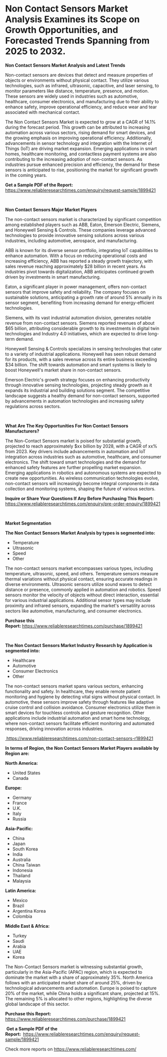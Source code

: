 <p><h1>Non Contact Sensors Market Analysis Examines its Scope on Growth Opportunities, and Forecasted Trends Spanning from 2025 to 2032.</h1></p><p><strong>Non Contact Sensors Market Analysis and Latest Trends</strong></p>
<p><p>Non-contact sensors are devices that detect and measure properties of objects or environments without physical contact. They utilize various technologies, such as infrared, ultrasonic, capacitive, and laser sensing, to monitor parameters like distance, temperature, presence, and motion. These sensors are widely used in industries such as automotive, healthcare, consumer electronics, and manufacturing due to their ability to enhance safety, improve operational efficiency, and reduce wear and tear associated with mechanical contact.</p><p>The Non Contact Sensors Market is expected to grow at a CAGR of 14.1% during the forecast period. This growth can be attributed to increasing automation across various sectors, rising demand for smart devices, and the growing emphasis on improving operational efficiency. Additionally, advancements in sensor technology and integration with the Internet of Things (IoT) are driving market expansion. Emerging applications in smart homes, healthcare monitoring, and contactless payment systems are also contributing to the increasing adoption of non-contact sensors. As industries pursue enhanced precision and efficiency, the demand for these sensors is anticipated to rise, positioning the market for significant growth in the coming years.</p></p>
<p><strong>Get a Sample PDF of the Report:&nbsp;</strong> <a href="https://www.reliableresearchtimes.com/enquiry/request-sample/1899421?utm_campaign=2793&utm_medium=2&utm_source=Github&utm_content=ia&utm_term=02032025&utm_id=non-contact-sensors">https://www.reliableresearchtimes.com/enquiry/request-sample/1899421</a></p>
<p>&nbsp;</p>
<p><strong>Non Contact Sensors Major Market Players</strong></p>
<p><p>The non-contact sensors market is characterized by significant competition among established players such as ABB, Eaton, Emerson Electric, Siemens, and Honeywell Sensing & Controls. These companies leverage advanced technologies to provide innovative sensing solutions across various industries, including automotive, aerospace, and manufacturing.</p><p>ABB is known for its diverse sensor portfolio, integrating IoT capabilities to enhance automation. With a focus on reducing operational costs and increasing efficiency, ABB has reported a steady growth trajectory, with sales revenue reaching approximately $28 billion in recent years. As industries pivot towards digitalization, ABB anticipates continued growth driven by investments in smart manufacturing.</p><p>Eaton, a significant player in power management, offers non-contact sensors that improve safety and reliability. The company focuses on sustainable solutions, anticipating a growth rate of around 5% annually in its sensor segment, benefiting from increasing demand for energy-efficient technologies.</p><p>Siemens, with its vast industrial automation division, generates notable revenue from non-contact sensors. Siemens reported revenues of about $65 billion, attributing considerable growth to its investments in digital twin technologies and Industry 4.0 initiatives, which are expected to drive long-term demand.</p><p>Honeywell Sensing & Controls specializes in sensing technologies that cater to a variety of industrial applications. Honeywell has seen robust demand for its products, with a sales revenue across its entire business exceeding $34 billion. The shift towards automation and smart systems is likely to boost Honeywell's market share in non-contact sensors.</p><p>Emerson Electric's growth strategy focuses on enhancing productivity through innovative sensing technologies, projecting steady growth as it expands its industrial and building solutions segment. The competitive landscape suggests a healthy demand for non-contact sensors, supported by advancements in automation technologies and increasing safety regulations across sectors.</p></p>
<p>&nbsp;</p>
<p><strong>What Are The Key Opportunities For Non Contact Sensors Manufacturers?</strong></p>
<p><p>The Non-Contact Sensors market is poised for substantial growth, projected to reach approximately $xx billion by 2028, with a CAGR of xx% from 2023. Key drivers include advancements in automation and IoT integration across industries such as automotive, healthcare, and consumer electronics. The shift toward smart technologies and the demand for enhanced safety features are further propelling market expansion. Emerging applications in robotics and autonomous systems are expected to create new opportunities. As wireless communication technologies evolve, non-contact sensors will increasingly become integral components in data collection and monitoring systems, shaping the future of various sectors.</p></p>
<p><strong>Inquire or Share Your Questions If Any Before Purchasing This Report:</strong> <a href="https://www.reliableresearchtimes.com/enquiry/pre-order-enquiry/1899421?utm_campaign=2793&utm_medium=2&utm_source=Github&utm_content=ia&utm_term=02032025&utm_id=non-contact-sensors">https://www.reliableresearchtimes.com/enquiry/pre-order-enquiry/1899421</a></p>
<p>&nbsp;</p>
<p><strong>Market Segmentation</strong></p>
<p><strong>The Non Contact Sensors Market Analysis by types is segmented into:</strong></p>
<p><ul><li>Temperature</li><li>Ultrasonic</li><li>Speed</li><li>Other</li></ul></p>
<p><p>The non-contact sensors market encompasses various types, including temperature, ultrasonic, speed, and others. Temperature sensors measure thermal variations without physical contact, ensuring accurate readings in diverse environments. Ultrasonic sensors utilize sound waves to detect distance or presence, commonly applied in automation and robotics. Speed sensors monitor the velocity of objects without direct interaction, essential for various industrial applications. Additional sensor types may include proximity and infrared sensors, expanding the market's versatility across sectors like automotive, manufacturing, and consumer electronics.</p></p>
<p><strong>Purchase this Report:&nbsp;</strong><a href="https://www.reliableresearchtimes.com/purchase/1899421?utm_campaign=2793&utm_medium=2&utm_source=Github&utm_content=ia&utm_term=02032025&utm_id=non-contact-sensors">https://www.reliableresearchtimes.com/purchase/1899421</a></p>
<p>&nbsp;</p>
<p><strong>The Non Contact Sensors Market Industry Research by Application is segmented into:</strong></p>
<p><ul><li>Healthcare</li><li>Automotive</li><li>Consumer Electronics</li><li>Other</li></ul></p>
<p><p>The non-contact sensors market spans various sectors, enhancing functionality and safety. In healthcare, they enable remote patient monitoring and hygiene by detecting vital signs without physical contact. In automotive, these sensors improve safety through features like adaptive cruise control and collision avoidance. Consumer electronics utilize them in smart devices for touchless controls and gesture recognition. Other applications include industrial automation and smart home technology, where non-contact sensors facilitate efficient monitoring and automated responses, driving innovation across industries.</p></p>
<p><a href="https://www.reliableresearchtimes.com/non-contact-sensors-r1899421?utm_campaign=2793&utm_medium=2&utm_source=Github&utm_content=ia&utm_term=02032025&utm_id=non-contact-sensors">&nbsp;https://www.reliableresearchtimes.com/non-contact-sensors-r1899421</a></p>
<p><strong>In terms of Region, the Non Contact Sensors Market Players available by Region are:</strong></p>
<p>
    <p> <strong> North America: </strong>
        <ul>
            <li>United States</li>
            <li>Canada</li>
        </ul>
        </p> 
    <p> <strong> Europe: </strong>
        <ul>
            <li>Germany</li>
            <li>France</li>
            <li>U.K.</li>
            <li>Italy</li>
            <li>Russia</li>
        </ul>
        </p> 
    <p> <strong> Asia-Pacific: </strong>
        <ul>
            <li>China</li>
            <li>Japan</li>
            <li>South Korea</li>
            <li>India</li>
            <li>Australia</li>
            <li>China Taiwan</li>
            <li>Indonesia</li>
            <li>Thailand</li>
            <li>Malaysia</li>
        </ul>
        </p> 
    <p> <strong> Latin America: </strong>
        <ul>
            <li>Mexico</li>
            <li>Brazil</li>
            <li>Argentina Korea</li>
            <li>Colombia</li>
        </ul>
        </p> 
    <p> <strong> Middle East & Africa: </strong>
        <ul>
            <li>Turkey</li>
            <li>Saudi</li>
            <li>Arabia</li>
            <li>UAE</li>
            <li>Korea</li>
        </ul>
    </p>
    </p>
<p><p>The Non-Contact Sensors market is witnessing substantial growth, particularly in the Asia-Pacific (APAC) region, which is expected to dominate the market with a share of approximately 35%. North America follows with an anticipated market share of around 25%, driven by technological advancements and automation. Europe is poised to capture 20% of the market, while China holds a significant share, projected at 15%. The remaining 5% is allocated to other regions, highlighting the diverse global landscape of this sector.</p></p>
<p><strong>Purchase this Report: </strong><a href="https://www.reliableresearchtimes.com/purchase/1899421?utm_campaign=2793&utm_medium=2&utm_source=Github&utm_content=ia&utm_term=02032025&utm_id=non-contact-sensors">https://www.reliableresearchtimes.com/purchase/1899421</a></p>
<p>&nbsp;<strong>Get a Sample PDF of the Report:&nbsp;&nbsp;</strong><a href="https://www.reliableresearchtimes.com/enquiry/request-sample/1899421?utm_campaign=2793&utm_medium=2&utm_source=Github&utm_content=ia&utm_term=02032025&utm_id=non-contact-sensors">https://www.reliableresearchtimes.com/enquiry/request-sample/1899421</a></p>
<p><strong></strong></p>
<p>Check more reports on <a href="https://www.reliableresearchtimes.com/?utm_campaign=2793&utm_medium=2&utm_source=Github&utm_content=ia&utm_term=02032025&utm_id=non-contact-sensors">https://www.reliableresearchtimes.com/</a></p>